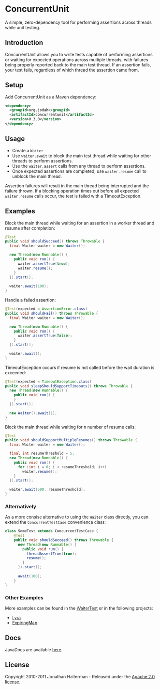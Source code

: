 # ConcurrentUnit

A simple, zero-dependency tool for performing assertions across threads while unit testing.

## Introduction

ConcurrentUnit allows you to write tests capable of performing assertions or waiting for expected operations across multiple threads, with failures being properly reported back to the main test thread. If an assertion fails, your test fails, regardless of which thread the assertion came from.

## Setup

Add ConcurrentUnit as a Maven dependency:

```xml
<dependency>
  <groupId>org.jodah</groupId>
  <artifactId>concurrentunit</artifactId>
  <version>0.3.0</version>
</dependency>
```

## Usage

* Create a `Waiter`
* Use `waiter.await` to block the main test thread while waiting for other threads to perform assertions. 
* Use the `waiter.assert` calls from any thread to perform assertions. 
* Once expected assertions are completed, use `waiter.resume` call to unblock the main thread.

Assertion failures will result in the main thread being interrupted and the failure thrown. If a blocking operation times out before all expected `waiter.resume` calls occur, the test is failed with a TimeoutException.

## Examples

Block the main thread while waiting for an assertion in a worker thread and resume after completion:

```java
@Test
public void shouldSucceed() throws Throwable {
  final Waiter waiter = new Waiter();

  new Thread(new Runnable() {
    public void run() {
      waiter.assertTrue(true);
      waiter.resume();
    }
  }).start();
  
  waiter.await(100);
}
```

Handle a failed assertion:

```java
@Test(expected = AssertionError.class)
public void shouldFail() throws Throwable {
  final Waiter waiter = new Waiter();

  new Thread(new Runnable() {
    public void run() {
      waiter.assertTrue(false);
    }
  }).start();
  
  waiter.await();
}
```

TimeoutException occurs if resume is not called before the wait duration is exceeded:

```java
@Test(expected = TimeoutException.class)
public void sleepShouldSupportTimeouts() throws Throwable {
  new Thread(new Runnable() {
    public void run() {
    }
  }).start();
  
  new Waiter().await(1);
}
```

Block the main thread while waiting for n number of resume calls:

```java
@Test
public void shouldSupportMultipleResumes() throws Throwable {
  final Waiter waiter = new Waiter();

  final int resumeThreshold = 5;
  new Thread(new Runnable() {
    public void run() {
      for (int i = 0; i < resumeThreshold; i++)
        waiter.resume();
    }
  }).start();
  
  waiter.await(500, resumeThreshold);
}
```

### Alternatively

As a more consise alternative to using the `Waiter` class directly, you can extend the `ConcurrentTestCase` convenience class:

```java
class SomeTest extends ConcurrentTestCase {
	@Test
	public void shouldSucceed() throws Throwable {
	  new Thread(new Runnable() {
	    public void run() {
	      threadAssertTrue(true);
	      resume();
	    }
	  }).start();
	  
	  await(100);
	}
}
```

### Other Examples

More examples can be found in the [WaiterTest](https://github.com/jhalterman/concurrentunit/blob/master/src/test/java/net/jodah/concurrentunit/WaiterTest.java) or in the following projects:

* [Lyra](https://github.com/jhalterman/lyra/tree/master/src/test/java/net/jodah/lyra/internal/util/concurrent)
* [ExpiringMap](https://github.com/jhalterman/expiringmap/blob/master/src/test/java/org/jodah/expiringmap/ExpiringMapTest.java)

## Docs

JavaDocs are available [here](https://jhalterman.github.com/concurrentunit/javadoc).

## License

Copyright 2010-2011 Jonathan Halterman - Released under the [Apache 2.0 license](http://www.apache.org/licenses/LICENSE-2.0.html).
